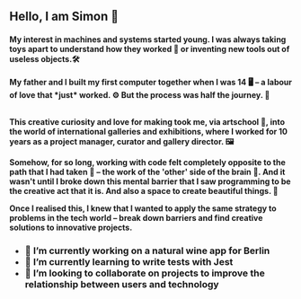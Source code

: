 <h2> Hello, I am Simon 🤝

<h4>My interest in machines and systems started young. I was always taking toys apart to understand how they worked 🧰 or inventing new tools out of useless objects.🛠<br/>
  <br/>
My father and I built my first computer together when I was 14 🖥   –  a labour of love that *just* worked. ⚙️ But the process was half the journey. 🧭 <br/>
  <br/>

This creative curiosity and love for making took me, via artschool 🎨, into the world of international galleries and exhibitions, where I worked for 10 years as a project manager, curator and gallery director. 🖼

Somehow, for so long, working with code felt completely opposite to the path that I had taken 👾 – the work of the 'other' side of the brain 🧠.  And it wasn't until I broke down this mental barrier that I saw programming to be the creative act that it is. And also a space to create beautiful things. 🍎

Once I realised this, I knew that I wanted to apply the same strategy to problems in the tech world – break down barriers and find creative solutions to innovative projects.

<h3>
  <ul>
<li>🔭 I’m currently working on a natural wine app for Berlin
<li>🌱 I’m currently learning to write tests with Jest
<li>👯 I’m looking to collaborate on projects to improve the relationship between users and technology
